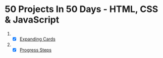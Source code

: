 # 50 Projects In 50 Days - HTML, CSS & JavaScript
1. - [x] [Expanding Cards](https://github.com/thealexcesar/50-Projects-JS/tree/master/Day0)
2. - [x] [Progress Steps](https://github.com/thealexcesar/50-Projects-JS/tree/master/Day1)